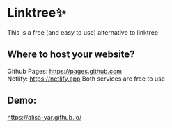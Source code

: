 # Linktree:sparkles:
This is a free (and easy to use) alternative to linktree 

## Where to host your website?
Github Pages: https://pages.github.com  
Netlify: https://netlify.app
Both services are free to use

## Demo:
https://alisa-yar.github.io/


<!-- Inspired from: https://github.com/RyanLefebvre/TREE and https://github.com/johnggli/linktree -->
